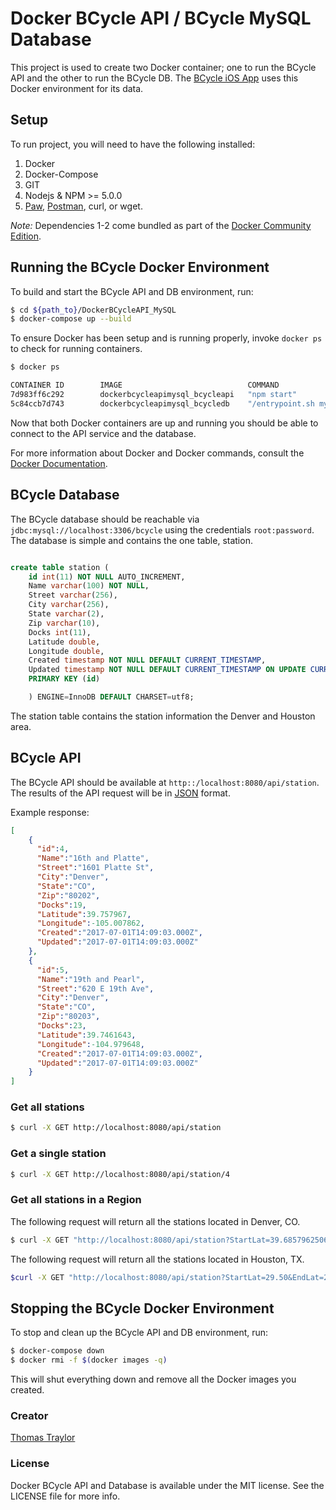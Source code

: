 # Docker BCycle API / BCycle MySQL Database

This project is used to create two Docker container; one to run the BCycle API and the other to run the BCycle DB. 
The [BCycle iOS App](https://github.com/tstraylor/BCycle-App) uses this Docker environment for its data.

## Setup

To run project, you will need to have the following installed:

1. Docker
2. Docker-Compose
3. GIT
4. Nodejs & NPM >= 5.0.0
5. [Paw](https://paw.cloud), [Postman](https://www.getpostman.com), curl, or wget.

*Note:* Dependencies 1-2 come bundled as part of the [Docker Community Edition](https://store.docker.com/search?offering=community&type=edition).

## Running the BCycle Docker Environment

To build and start the BCycle API and DB environment, run: 
```bash
$ cd ${path_to}/DockerBCycleAPI_MySQL
$ docker-compose up --build
```

To ensure Docker has been setup and is running properly, invoke `docker ps` to check for running containers.
```bash
$ docker ps 

CONTAINER ID        IMAGE                            COMMAND                  CREATED             STATUS              PORTS                    NAMES
7d983ff6c292        dockerbcycleapimysql_bcycleapi   "npm start"              About an hour ago   Up About an hour    0.0.0.0:8080->8080/tcp   dockerbcycleapimysql_bcycleapi_1
5c84ccb7d743        dockerbcycleapimysql_bcycledb    "/entrypoint.sh my..."   About an hour ago   Up About an hour    0.0.0.0:3306->3306/tcp   dockerbcycleapimysql_bcycledb_1
```

Now that both Docker containers are up and running you should be able to connect to the API service and the database.

For more information about Docker and Docker commands, consult the [Docker Documentation](https://docs.docker.com).

## BCycle Database
The BCycle database should be reachable via `jdbc:mysql://localhost:3306/bcycle` using the credentials `root:password`.  
The database is simple and contains the one table, station.

```sql

create table station (
    id int(11) NOT NULL AUTO_INCREMENT,
    Name varchar(100) NOT NULL,
    Street varchar(256),
    City varchar(256),
    State varchar(2),
    Zip varchar(10),
    Docks int(11),
    Latitude double,
    Longitude double,
    Created timestamp NOT NULL DEFAULT CURRENT_TIMESTAMP,
    Updated timestamp NOT NULL DEFAULT CURRENT_TIMESTAMP ON UPDATE CURRENT_TIMESTAMP,
    PRIMARY KEY (id)

    ) ENGINE=InnoDB DEFAULT CHARSET=utf8;

```

The station table contains the station information the Denver and Houston area.

## BCycle API

The BCycle API should be available at ``http::/localhost:8080/api/station``.  The results of the API request will 
be in [JSON](http://www.json.org) format.

Example response:
```json
[
    {
      "id":4,
      "Name":"16th and Platte",
      "Street":"1601 Platte St",
      "City":"Denver",
      "State":"CO",
      "Zip":"80202",
      "Docks":19,
      "Latitude":39.757967,
      "Longitude":-105.007862,
      "Created":"2017-07-01T14:09:03.000Z",
      "Updated":"2017-07-01T14:09:03.000Z"
    },
    {
      "id":5,
      "Name":"19th and Pearl",
      "Street":"620 E 19th Ave",
      "City":"Denver",
      "State":"CO",
      "Zip":"80203",
      "Docks":23,
      "Latitude":39.7461643,
      "Longitude":-104.979648,
      "Created":"2017-07-01T14:09:03.000Z",
      "Updated":"2017-07-01T14:09:03.000Z"
    }
]
```

### Get all stations
```bash
$ curl -X GET http://localhost:8080/api/station
```
### Get a single station
```bash
$ curl -X GET http://localhost:8080/api/station/4
```
### Get all stations in a Region

The following request will return all the stations located in Denver, CO.
```bash
$ curl -X GET "http://localhost:8080/api/station?StartLat=39.68579625066138&EndLat=39.83052771088454&StartLon=-105.0950355298468&EndLon=-104.90676664685525"
```

The following request will return all the stations located in Houston, TX.
```bash
$curl -X GET "http://localhost:8080/api/station?StartLat=29.50&EndLat=29.90&StartLon=-96.39&EndLon=-95.33"
```

## Stopping the BCycle Docker Environment

To stop and clean up the BCycle API and DB environment, run:
```bash
$ docker-compose down
$ docker rmi -f $(docker images -q)
```
This will shut everything down and remove all the Docker images you created.

### Creator

[Thomas Traylor](http://github.com/tstraylor)

### License

Docker BCycle API and Database is available under the MIT license. See the LICENSE file for more info.

